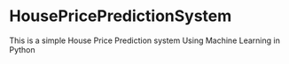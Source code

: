 # HousePricePredictionSystem
This is a simple House Price Prediction system Using Machine Learning in Python
